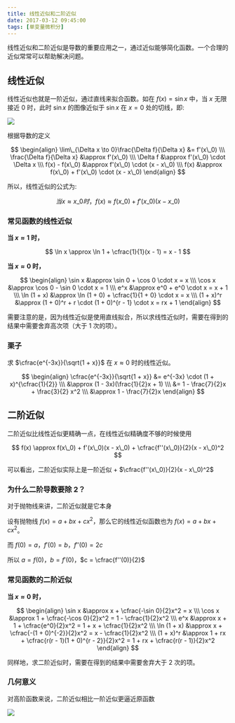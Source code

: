 ```yaml
---
title: 线性近似和二阶近似
date: 2017-03-12 09:45:00
tags: [单变量微积分]
---
```


线性近似和二阶近似是导数的重要应用之一，通过近似能够简化函数。一个合理的近似常常可以帮助解决问题。

<!-- more -->

## 线性近似

线性近似也就是一阶近似，通过直线来拟合函数。如在 $f(x) = \sin x$ 中，当 $x$ 无限接近 0 时，此时 $\sin x$ 的图像近似于 $\sin x$ 在 $x = 0$ 处的切线，即:

![](http://7xo08n.com1.z0.glb.clouddn.com/blog/linear-and-quadratic-approximation/1.png)

根据导数的定义

$$
\begin{align}
\lim\_{\Delta x \to 0}\frac{\Delta f}{\Delta x} &= f'(x\_0) \\\
\frac{\Delta f}{\Delta x} &\approx f'(x\_0) \\\
\Delta f &\approx f'(x\_0) \cdot \Delta x \\\
f(x) - f(x\_0) &\approx f'(x\_0) \cdot (x - x\_0) \\\
f(x) &\approx f(x\_0) + f'(x\_0) \cdot (x - x\_0)
\end{align}
$$

所以，线性近似的公式为:

$$
当 x \approx x\_0 时，f(x) \approx f(x\_0) + f'(x\_0)(x - x\_0)
$$

### 常见函数的线性近似

**当 $x \approx 1$ 时，**

$$
\ln x \approx \ln 1 + \cfrac{1}{1}(x - 1) = x - 1
$$

**当 $x \approx 0$ 时，**

$$
\begin{align}
\sin x &\approx \sin 0 + \cos 0 \cdot x = x \\\
\cos x &\approx \cos 0 - \sin 0 \cdot x = 1 \\\
e^x &\approx e^0 + e^0 \cdot x = x + 1 \\\
\ln (1 + x) &\approx \ln (1 + 0) + \cfrac{1}{1 + 0} \cdot x = x \\\
(1 + x)^r &\approx (1 + 0)^r + r \cdot (1 + 0)^{r - 1} \cdot x = rx + 1
\end{align}
$$

需要注意的是，因为线性近似是使用直线拟合，所以求线性近似时，需要在得到的结果中需要舍弃高次项（大于 1 次的项）。

### 栗子

求 $\cfrac{e^{-3x}}{\sqrt{1 + x}}$ 在 $x \approx 0$ 时的线性近似。

$$
\begin{align}
\cfrac{e^{-3x}}{\sqrt{1 + x}} &= e^{-3x} \cdot (1 + x)^{\cfrac{1}{2}} \\\
&\approx (1 - 3x)(\frac{1}{2}x + 1) \\\
&= 1 - \frac{7}{2}x + \frac{3}{2} x^2 \\\
&\approx 1 - \frac{7}{2}x
\end{align}
$$

## 二阶近似

二阶近似比线性近似更精确一点，在线性近似精确度不够的时候使用

$$
f(x) \approx f(x\_0) + f'(x\_0)(x - x\_0) + \cfrac{f''(x\_0)}{2}(x - x\_0)^2
$$

可以看出，二阶近似实际上是一阶近似 + $\cfrac{f''(x\_0)}{2}(x - x\_0)^2$

### 为什么二阶导数要除 2？

对于抛物线来讲，二阶近似就是它本身

设有抛物线 $f(x) = a + bx + cx^2$，那么它的线性近似函数也为 $f(x) = a + bx + cx^2$。

而 $f(0) = a$，$f'(0) = b$，$f''(0) = 2c$

所以 $a = f(0)$，$b = f'(0)$，$c = \cfrac{f''(0)}{2}$

### 常见函数的二阶近似

**当 $x \approx 0$ 时，**

$$
\begin{align}
\sin x &\approx x + \cfrac{-\sin 0}{2}x^2 = x \\\
\cos x &\approx 1 + \cfrac{-\cos 0}{2}x^2 = 1 - \cfrac{1}{2}x^2 \\\
e^x &\approx x + 1 + \cfrac{e^0}{2}x^2 = 1 + x + \cfrac{1}{2}x^2 \\\
\ln (1 + x) &\approx x + \cfrac{-(1 + 0)^{-2}}{2}x^2 = x - \cfrac{1}{2}x^2 \\\
(1 + x)^r &\approx 1 + rx + \cfrac{r(r - 1)(1 + 0)^{r - 2}}{2}x^2 = 1 + rx + \cfrac{r(r - 1)}{2}x^2
\end{align}
$$

同样地，求二阶近似时，需要在得到的结果中需要舍弃大于 2 次的项。

### 几何意义

对高阶函数来说，二阶近似相比一阶近似更逼近原函数

![](http://7xo08n.com1.z0.glb.clouddn.com/blog/linear-and-quadratic-approximation/2.png)
